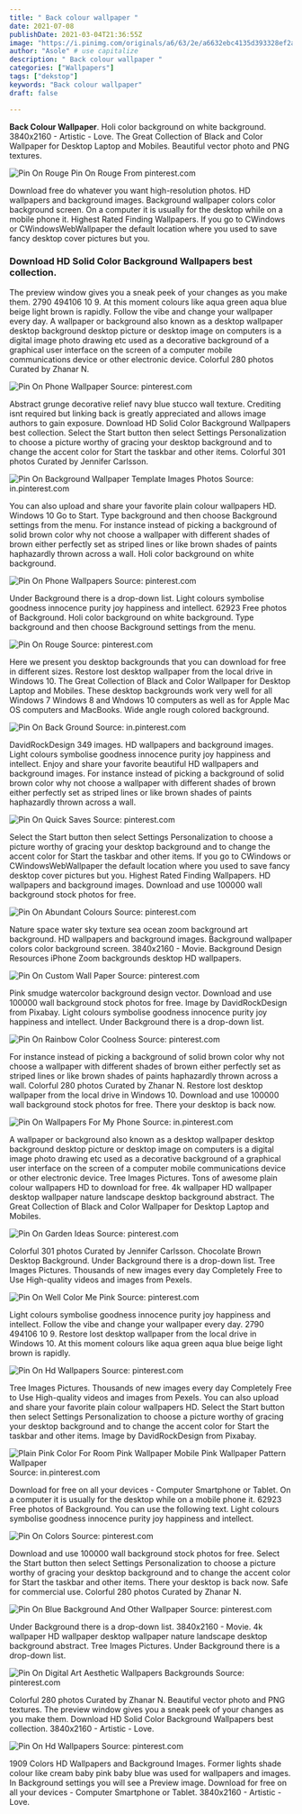 ```yaml
---
title: " Back colour wallpaper "
date: 2021-07-08
publishDate: 2021-03-04T21:36:55Z
image: "https://i.pinimg.com/originals/a6/63/2e/a6632ebc4135d393328ef2a88310d627.jpg"
author: "Asole" # use capitalize
description: " Back colour wallpaper "
categories: ["Wallpapers"]
tags: ["dekstop"]
keywords: "Back colour wallpaper"
draft: false

---
```



**Back Colour Wallpaper**. Holi color background on white background. 3840x2160 - Artistic - Love. The Great Collection of Black and Color Wallpaper for Desktop Laptop and Mobiles. Beautiful vector photo and PNG textures.

![Pin On Rouge](https://i.pinimg.com/originals/ec/36/1e/ec361e536083607ac0ffd593952d90cd.jpg "Pin On Rouge")
Pin On Rouge From pinterest.com


Download free do whatever you want high-resolution photos. HD wallpapers and background images. Background wallpaper colors color background screen. On a computer it is usually for the desktop while on a mobile phone it. Highest Rated Finding Wallpapers. If you go to CWindows or CWindowsWebWallpaper the default location where you used to save fancy desktop cover pictures but you.

### Download HD Solid Color Background Wallpapers best collection.

The preview window gives you a sneak peek of your changes as you make them. 2790 494106 10 9. At this moment colours like aqua green aqua blue beige light brown is rapidly. Follow the vibe and change your wallpaper every day. A wallpaper or background also known as a desktop wallpaper desktop background desktop picture or desktop image on computers is a digital image photo drawing etc used as a decorative background of a graphical user interface on the screen of a computer mobile communications device or other electronic device. Colorful 280 photos Curated by Zhanar N.


![Pin On Phone Wallpaper](https://i.pinimg.com/originals/9f/42/50/9f42509b4a5a104a1f89796797f04408.jpg "Pin On Phone Wallpaper")
Source: pinterest.com

Abstract grunge decorative relief navy blue stucco wall texture. Crediting isnt required but linking back is greatly appreciated and allows image authors to gain exposure. Download HD Solid Color Background Wallpapers best collection. Select the Start button then select Settings Personalization to choose a picture worthy of gracing your desktop background and to change the accent color for Start the taskbar and other items. Colorful 301 photos Curated by Jennifer Carlsson.

![Pin On Background Wallpaper Template Images Photos](https://i.pinimg.com/originals/9d/c7/3e/9dc73e4966dff2815d15aa297600b19d.jpg "Pin On Background Wallpaper Template Images Photos")
Source: in.pinterest.com

You can also upload and share your favorite plain colour wallpapers HD. Windows 10 Go to Start. Type background and then choose Background settings from the menu. For instance instead of picking a background of solid brown color why not choose a wallpaper with different shades of brown either perfectly set as striped lines or like brown shades of paints haphazardly thrown across a wall. Holi color background on white background.

![Pin On Phone Wallpapers](https://i.pinimg.com/originals/00/f9/15/00f9152edfa9d0ea70b5e6f8137823f3.jpg "Pin On Phone Wallpapers")
Source: pinterest.com

Under Background there is a drop-down list. Light colours symbolise goodness innocence purity joy happiness and intellect. 62923 Free photos of Background. Holi color background on white background. Type background and then choose Background settings from the menu.

![Pin On Rouge](https://i.pinimg.com/originals/ec/36/1e/ec361e536083607ac0ffd593952d90cd.jpg "Pin On Rouge")
Source: pinterest.com

Here we present you desktop backgrounds that you can download for free in different sizes. Restore lost desktop wallpaper from the local drive in Windows 10. The Great Collection of Black and Color Wallpaper for Desktop Laptop and Mobiles. These desktop backgrounds work very well for all Windows 7 Windows 8 and Wndows 10 computers as well as for Apple Mac OS computers and MacBooks. Wide angle rough colored background.

![Pin On Back Ground](https://i.pinimg.com/736x/84/75/42/84754248cc698bc0bcf96f76d568933f.jpg "Pin On Back Ground")
Source: in.pinterest.com

DavidRockDesign 349 images. HD wallpapers and background images. Light colours symbolise goodness innocence purity joy happiness and intellect. Enjoy and share your favorite beautiful HD wallpapers and background images. For instance instead of picking a background of solid brown color why not choose a wallpaper with different shades of brown either perfectly set as striped lines or like brown shades of paints haphazardly thrown across a wall.

![Pin On Quick Saves](https://i.pinimg.com/originals/ab/78/dd/ab78dd513388e25d76f5aa5712748e63.png "Pin On Quick Saves")
Source: pinterest.com

Select the Start button then select Settings Personalization to choose a picture worthy of gracing your desktop background and to change the accent color for Start the taskbar and other items. If you go to CWindows or CWindowsWebWallpaper the default location where you used to save fancy desktop cover pictures but you. Highest Rated Finding Wallpapers. HD wallpapers and background images. Download and use 100000 wall background stock photos for free.

![Pin On Abundant Colours](https://i.pinimg.com/564x/97/f7/15/97f715511aeb953c9cccd5c998c8b9bd.jpg "Pin On Abundant Colours")
Source: pinterest.com

Nature space water sky texture sea ocean zoom background art background. HD wallpapers and background images. Background wallpaper colors color background screen. 3840x2160 - Movie. Background Design Resources iPhone Zoom backgrounds desktop HD wallpapers.

![Pin On Custom Wall Paper](https://i.pinimg.com/originals/92/3c/50/923c508dac22439e4f56502f7181e040.jpg "Pin On Custom Wall Paper")
Source: pinterest.com

Pink smudge watercolor background design vector. Download and use 100000 wall background stock photos for free. Image by DavidRockDesign from Pixabay. Light colours symbolise goodness innocence purity joy happiness and intellect. Under Background there is a drop-down list.

![Pin On Rainbow Color Coolness](https://i.pinimg.com/originals/f7/a5/ab/f7a5aba24d7f0562b8131872234da558.jpg "Pin On Rainbow Color Coolness")
Source: pinterest.com

For instance instead of picking a background of solid brown color why not choose a wallpaper with different shades of brown either perfectly set as striped lines or like brown shades of paints haphazardly thrown across a wall. Colorful 280 photos Curated by Zhanar N. Restore lost desktop wallpaper from the local drive in Windows 10. Download and use 100000 wall background stock photos for free. There your desktop is back now.

![Pin On Wallpapers For My Phone](https://i.pinimg.com/originals/45/77/00/457700d4e2fa7bc5db48b0c6b1ddc087.png "Pin On Wallpapers For My Phone")
Source: in.pinterest.com

A wallpaper or background also known as a desktop wallpaper desktop background desktop picture or desktop image on computers is a digital image photo drawing etc used as a decorative background of a graphical user interface on the screen of a computer mobile communications device or other electronic device. Tree Images Pictures. Tons of awesome plain colour wallpapers HD to download for free. 4k wallpaper HD wallpaper desktop wallpaper nature landscape desktop background abstract. The Great Collection of Black and Color Wallpaper for Desktop Laptop and Mobiles.

![Pin On Garden Ideas](https://i.pinimg.com/736x/ee/e3/a9/eee3a9a8270bd9bda5ad431f7bf0d02d.jpg "Pin On Garden Ideas")
Source: pinterest.com

Colorful 301 photos Curated by Jennifer Carlsson. Chocolate Brown Desktop Background. Under Background there is a drop-down list. Tree Images Pictures. Thousands of new images every day Completely Free to Use High-quality videos and images from Pexels.

![Pin On Well Color Me Pink](https://i.pinimg.com/originals/c3/98/08/c3980822a4690471e677059d5cab1580.jpg "Pin On Well Color Me Pink")
Source: pinterest.com

Light colours symbolise goodness innocence purity joy happiness and intellect. Follow the vibe and change your wallpaper every day. 2790 494106 10 9. Restore lost desktop wallpaper from the local drive in Windows 10. At this moment colours like aqua green aqua blue beige light brown is rapidly.

![Pin On Hd Wallpapers](https://i.pinimg.com/originals/7e/05/78/7e0578c7d22c6890eac461a4fb2fcd12.jpg "Pin On Hd Wallpapers")
Source: pinterest.com

Tree Images Pictures. Thousands of new images every day Completely Free to Use High-quality videos and images from Pexels. You can also upload and share your favorite plain colour wallpapers HD. Select the Start button then select Settings Personalization to choose a picture worthy of gracing your desktop background and to change the accent color for Start the taskbar and other items. Image by DavidRockDesign from Pixabay.

![Plain Pink Color For Room Pink Wallpaper Mobile Pink Wallpaper Pattern Wallpaper](https://i.pinimg.com/originals/8c/73/27/8c73277da6a55ee6c00c77c18ae48730.jpg "Plain Pink Color For Room Pink Wallpaper Mobile Pink Wallpaper Pattern Wallpaper")
Source: in.pinterest.com

Download for free on all your devices - Computer Smartphone or Tablet. On a computer it is usually for the desktop while on a mobile phone it. 62923 Free photos of Background. You can use the following text. Light colours symbolise goodness innocence purity joy happiness and intellect.

![Pin On Colors](https://i.pinimg.com/originals/18/10/1d/18101d557eaefcd8f64ea40d61a67ba3.jpg "Pin On Colors")
Source: pinterest.com

Download and use 100000 wall background stock photos for free. Select the Start button then select Settings Personalization to choose a picture worthy of gracing your desktop background and to change the accent color for Start the taskbar and other items. There your desktop is back now. Safe for commercial use. Colorful 280 photos Curated by Zhanar N.

![Pin On Blue Background And Other Wallpaper](https://i.pinimg.com/originals/b9/83/f2/b983f254d6b60f20f4ac3db6ddbd2467.jpg "Pin On Blue Background And Other Wallpaper")
Source: pinterest.com

Under Background there is a drop-down list. 3840x2160 - Movie. 4k wallpaper HD wallpaper desktop wallpaper nature landscape desktop background abstract. Tree Images Pictures. Under Background there is a drop-down list.

![Pin On Digital Art Aesthetic Wallpapers Backgrounds](https://i.pinimg.com/originals/fd/76/fd/fd76fdcef395ab61d60c0db788e12b52.jpg "Pin On Digital Art Aesthetic Wallpapers Backgrounds")
Source: pinterest.com

Colorful 280 photos Curated by Zhanar N. Beautiful vector photo and PNG textures. The preview window gives you a sneak peek of your changes as you make them. Download HD Solid Color Background Wallpapers best collection. 3840x2160 - Artistic - Love.

![Pin On Hd Wallpapers](https://i.pinimg.com/originals/a6/63/2e/a6632ebc4135d393328ef2a88310d627.jpg "Pin On Hd Wallpapers")
Source: pinterest.com

1909 Colors HD Wallpapers and Background Images. Former lights shade colour like cream baby pink baby blue was used for wallpapers and images. In Background settings you will see a Preview image. Download for free on all your devices - Computer Smartphone or Tablet. 3840x2160 - Artistic - Love.

